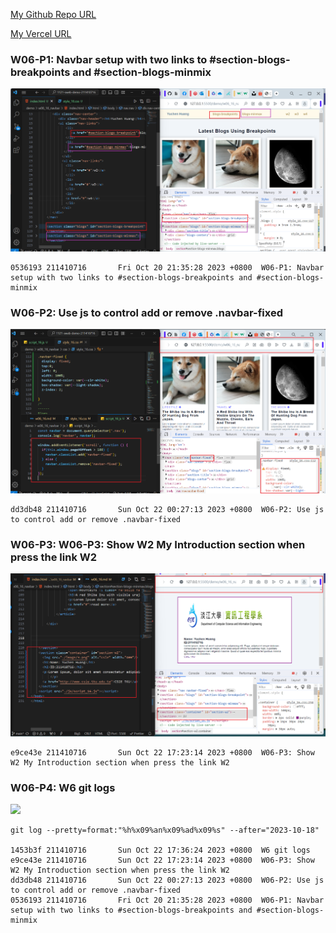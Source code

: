[My Github Repo URL](https://github.com/211410176/1121-sweb-demo-211410716.git)

[My Vercel URL](https://1121-sweb-demo-211410716.vercel.app)

### W06-P1: Navbar setup with two links to #section-blogs-breakpoints and #section-blogs-minmix
![](w06-p1.png)


```
0536193 211410716       Fri Oct 20 21:35:28 2023 +0800  W06-P1: Navbar setup with two links to #section-blogs-breakpoints and #section-blogs-minmix
``` 
### W06-P2: Use js to control add or remove .navbar-fixed


![](w06-p2.png)



```
dd3db48 211410716       Sun Oct 22 00:27:13 2023 +0800  W06-P2: Use js to control add or remove .navbar-fixed
```
### W06-P3: W06-P3: Show W2 My Introduction section when press the link W2

![](w06-p3.png)


```
e9ce43e 211410716       Sun Oct 22 17:23:14 2023 +0800  W06-P3: Show W2 My Introduction section when press the link W2
```

### W06-P4: W6 git logs

![](w06-p4.png)

```
git log --pretty=format:"%h%x09%an%x09%ad%x09%s" --after="2023-10-18"

1453b3f 211410716       Sun Oct 22 17:36:24 2023 +0800  W6 git logs
e9ce43e 211410716       Sun Oct 22 17:23:14 2023 +0800  W06-P3: Show W2 My Introduction section when press the link W2     
dd3db48 211410716       Sun Oct 22 00:27:13 2023 +0800  W06-P2: Use js to control add or remove .navbar-fixed
0536193 211410716       Fri Oct 20 21:35:28 2023 +0800  W06-P1: Navbar setup with two links to #section-blogs-breakpoints and #section-blogs-minmix
```